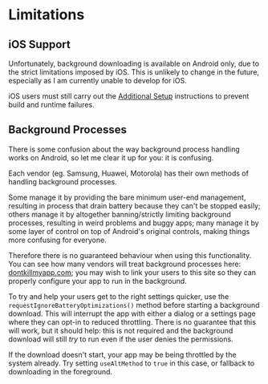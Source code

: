 # Limitations

## iOS Support

Unfortunately, background downloading is available on Android only, due to the strict limitations imposed by iOS. This is unlikely to change in the future, especially as I am currently unable to develop for iOS.

iOS users must still carry out the [Additional Setup](../../get-started/setup.md) instructions to prevent build and runtime failures.

## Background Processes

There is some confusion about the way background process handling works on Android, so let me clear it up for you: it is confusing.

Each vendor (eg. Samsung, Huawei, Motorola) has their own methods of handling background processes.

Some manage it by providing the bare minimum user-end management, resulting in process that drain battery because they can't be stopped easily; others manage it by altogether banning/strictly limiting background processes, resulting in weird problems and buggy apps; many manage it by some layer of control on top of Android's original controls, making things more confusing for everyone.&#x20;

Therefore there is no guaranteed behaviour when using this functionality. You can see how many vendors will treat background processes here: [dontkillmyapp.com](https://dontkillmyapp.com/); you may wish to link your users to this site so they can properly configure your app to run in the background.

To try and help your users get to the right settings quicker, use the `requestIgnoreBatteryOptimizations()` method before starting a background download. This will interrupt the app with either a dialog or a settings page where they can opt-in to reduced throttling. There is no guarantee that this will work, but it should help: this is not required and the background download will still _try_ to run even if the user denies the permissions.

If the download doesn't start, your app may be being throttled by the system already. Try setting `useAltMethod` to `true` in this case, or fallback to downloading in the foreground.
